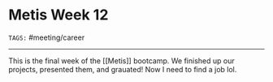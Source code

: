 # Metis Week 12
`TAGS:` #meeting/career

---
This is the final week of the [[Metis]] bootcamp. We finished up our projects, presented them, and grauated! Now I need to find a job lol.